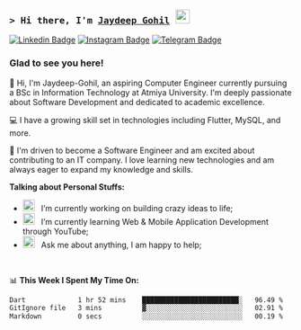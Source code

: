 ### <samp>&gt; Hi there, I'm <a href="https://github.com/Jaydeep-Gohil" target="_blank">Jaydeep Gohil</a> <img src="https://media.giphy.com/media/hvRJCLFzcasrR4ia7z/giphy.gif" width="25"> </samp>

[![Linkedin Badge](https://img.shields.io/badge/-LinkedIn-0e76a8?style=flat-square&logo=Linkedin&logoColor=white)](https://linkedin.com/in/jaydeep-g-8a22532b6)
[![Instagram Badge](https://img.shields.io/badge/-Instagram-e4405f?style=flat-square&logo=Instagram&logoColor=white)](https://instagram.com/_jaydeep_gohil_07/)
[![Telegram Badge](https://img.shields.io/badge/-Telegram-0088cc?style=flat-square&logo=Telegram&logoColor=white)](https://t.me/your-handle)

### Glad to see you here!

👋 Hi, I'm Jaydeep-Gohil, an aspiring Computer Engineer currently pursuing a BSc in Information Technology at Atmiya University. I'm deeply passionate about Software Development and dedicated to academic excellence.

💻 I have a growing skill set in technologies including Flutter, MySQL, and more.  

🚀 I'm driven to become a Software Engineer and am excited about contributing to an IT company. I love learning new technologies and am always eager to expand my knowledge and skills.

**Talking about Personal Stuffs:**

- <img src="https://github.com/Gapur/Gapur/blob/main/assets/developer.gif?raw=true" width="21" />&nbsp;&nbsp; I’m currently working on building crazy ideas to life;
- <img src="https://github.com/Gapur/Gapur/blob/main/assets/lightning.gif?raw=true" width="21" />&nbsp;&nbsp; I’m currently learning Web & Mobile Application Development through YouTube;
- <img src="https://github.com/Gapur/Gapur/blob/main/assets/message.gif?raw=true" width="21" />&nbsp;&nbsp; Ask me about anything, I am happy to help;

</br>

📊 **This Week I Spent My Time On:**

<!--START_SECTION:waka-->

```txt
Dart             1 hr 52 mins    ████████████████████████░   96.49 %
GitIgnore file   3 mins          ▓░░░░░░░░░░░░░░░░░░░░░░░░   02.91 %
Markdown         0 secs          ░░░░░░░░░░░░░░░░░░░░░░░░░   00.19 %
```

<!--END_SECTION:waka-->
